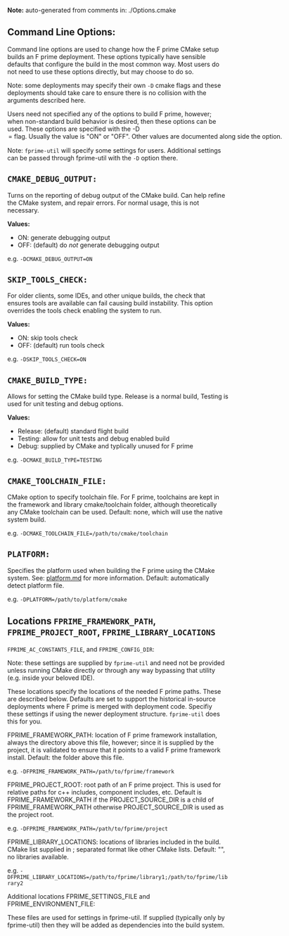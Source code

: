 **Note:** auto-generated from comments in: ./Options.cmake

## Command Line Options:

Command line options are used to change how the F prime CMake setup builds an F prime deployment. These options
typically have sensible defaults that configure the build in the most common way.  Most users do not need to use these
options directly, but may choose to do so.

Note: some deployments may specify their own `-D` cmake flags and these deployments should take care to ensure there
is no collision with the arguments described here.

Users need not specified any of the options to build F prime, however; when non-standard build behavior is desired,
then these options can be used. These options are specified with the -D<OPTION>=<VALUE> flag. Usually the value is
"ON" or "OFF". Other values are documented along side the option.

Note: `fprime-util` will specify some settings for users. Additional settings can be passed through fprime-util with
the `-D` option there.



## `CMAKE_DEBUG_OUTPUT:`

Turns on the reporting of debug output of the CMake build. Can help refine the CMake system, and repair errors. For
normal usage, this is not necessary.

**Values:**
- ON: generate debugging output
- OFF: (default) do *not* generate debugging output

e.g. `-DCMAKE_DEBUG_OUTPUT=ON`


## `SKIP_TOOLS_CHECK:`

For older clients, some IDEs, and other unique builds, the check that ensures tools are available can fail causing
build instability. This option overrides the tools check enabling the system to run.

**Values:**
- ON: skip tools check
- OFF: (default) run tools check

e.g. `-DSKIP_TOOLS_CHECK=ON`


## `CMAKE_BUILD_TYPE:`

Allows for setting the CMake build type. Release is a normal build, Testing is used for unit testing and debug
options.

**Values:**
- Release: (default) standard flight build
- Testing: allow for unit tests and debug enabled build
- Debug: supplied by CMake and typlically unused for F prime

e.g. `-DCMAKE_BUILD_TYPE=TESTING`


## `CMAKE_TOOLCHAIN_FILE:`

CMake option to specify toolchain file. For F prime, toolchains are kept in the framework and library cmake/toolchain
folder, although theoretically any CMake toolchain can be used. Default: none, which will use the native system build.

e.g. `-DCMAKE_TOOLCHAIN_FILE=/path/to/cmake/toolchain`


## `PLATFORM:`

Specifies the platform used when building the F prime using the CMake system. See:
[platform.md](platform.md) for more information. Default: automatically detect platform file.

e.g. `-DPLATFORM=/path/to/platform/cmake`


## Locations `FPRIME_FRAMEWORK_PATH`, `FPRIME_PROJECT_ROOT`, `FPRIME_LIBRARY_LOCATIONS`
`FPRIME_AC_CONSTANTS_FILE`, and `FPRIME_CONFIG_DIR`:

Note: these settings are supplied by `fprime-util` and need not be provided unless running CMake directly or through
any way bypassing that utility (e.g. inside your beloved IDE).

These locations specify the locations of the needed F prime paths. These are described below. Defaults are set to
support the historical in-source deployments where F prime is merged with deployment code. Specifiy these settings if
using the newer deployment structure. `fprime-util` does this for you.

FPRIME_FRAMEWORK_PATH: location of F prime framework installation, always the directory above this file, however;
since it is supplied by the project, it is validated to ensure that it points to a valid F prime framework install.
Default: the folder above this file.

e.g. `-DFPRIME_FRAMEWORK_PATH=/path/to/fprime/framework`

FPRIME_PROJECT_ROOT: root path of an F prime project. This is used for relative paths for c++ includes, component
includes, etc. Default is FPRIME_FRAMEWORK_PATH if the PROJECT_SOURCE_DIR is a child of FPRIME_FRAMEWORK_PATH
otherwise PROJECT_SOURCE_DIR is used as the project root.

e.g. `-DFPRIME_FRAMEWORK_PATH=/path/to/fprime/project`

FPRIME_LIBRARY_LOCATIONS: locations of libraries included in the build. CMake list supplied in ; separated format like
other CMake lists. Default: "", no libraries available.

e.g. `-DFPRIME_LIBRARY_LOCATIONS=/path/to/fprime/library1;/path/to/fprime/library2`

Additional locations FPRIME_SETTINGS_FILE and FPRIME_ENVIRONMENT_FILE:

These files are used for settings in fprime-util. If supplied (typically only by fprime-util) then
they will be added as dependencies into the build system.


